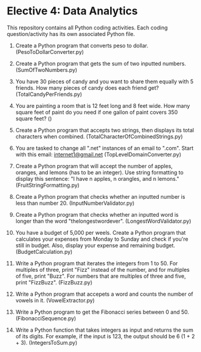# Elective 4: Data Analytics

This repository contains all Python coding activities. Each coding question/activity has its own associated Python file.

1. Create a Python program that converts peso to dollar. (PesoToDollarConverter.py)

2. Create a Python program that gets the sum of two inputted numbers. (SumOfTwoNumbers.py)

3. You have 30 pieces of candy and you want to share them equally with 5 friends. How many pieces of candy does each friend get? (TotalCandyPerFriends.py)

4. You are painting a room that is 12 feet long and 8 feet wide. How many square feet of paint do you need if one gallon of paint covers 350 square feet? ()

5. Create a Python program that accepts two strings, then displays its total characters when combined. (TotalCharacterOfCombinedStrings.py)

6. You are tasked to change all ".net" instances of an email to ".com". Start with this email: internet1@gmail.net (TopLevelDomainConverter.py)

7. Create a Python program that will accept the number of apples, oranges, and lemons (has to be an integer). Use string formatting to display this sentence: "I have n apples, n orangles, and n lemons." (FruitStringFormatting.py)

8. Create a Python program that checks whether an inputted number is less than number 20. (InputNumberValidator.py)

9. Create a Python program that checks whether an inputted word is longer than the word "thelongestwordever". (LongestWordValidator.py)

10. You have a budget of 5,000 per weels. Create a Python program that calculates your expenses from Monday to Sunday and check if you're still in budget. Also, display your expense and remaining budget. (BudgetCalculation.py)

11. Write a Python program that iterates the integers from 1 to 50. For multiples of three, print "Fizz" instead of the number, and for multiples of five, print "Buzz". For numbers that are multiples of three and five, print "FizzBuzz". (FizzBuzz.py)

12. Write a Python program that accepets a word and counts the number of vowels in it. (VowelExtractor.py)

13. Write a Python program to get the Fibonacci series between 0 and 50. (FibonacciSequence.py)

14. Write a Python function that takes integers as input and returns the sum of its digits. For example, if the input is 123, the output should be 6 (1 + 2 + 3). (IntegersToSum.py)
